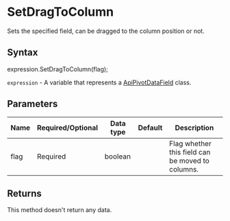 # SetDragToColumn

Sets the specified field, can be dragged to the column position or not.

## Syntax

expression.SetDragToColumn(flag);

`expression` - A variable that represents a [ApiPivotDataField](../ApiPivotDataField.md) class.

## Parameters

| **Name** | **Required/Optional** | **Data type** | **Default** | **Description** |
| ------------- | ------------- | ------------- | ------------- | ------------- |
| flag | Required | boolean |  | Flag whether this field can be moved to columns. |

## Returns

This method doesn't return any data.